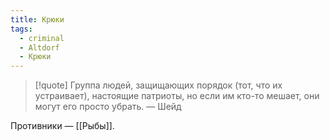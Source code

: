 ```yaml
---
title: Крюки
tags:
  - criminal
  - Altdorf
  - Крюки
---
```

> [!quote]
> Группа людей, защищающих порядок (тот, что их устраивает), настоящие патриоты, но если им кто-то мешает, они могут его просто убрать.
> — Шейд

Противники — [[Рыбы]].

